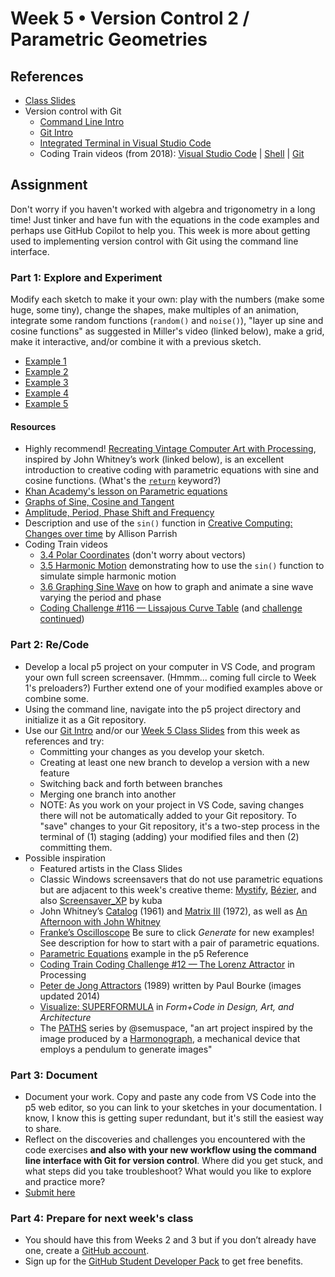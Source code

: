 # Week 5 • Version Control 2 / Parametric Geometries

## References

- [Class
  Slides](https://drive.google.com/drive/u/1/folders/1HC5g1BO8moptbtgz-JwVVv9DldnW3Q_U)
- Version control with Git
  - [Command Line Intro](https://github.com/ellennickles/code-your-way-s25/blob/main/version-control-guides/commandline.md)
  - [Git Intro](https://github.com/ellennickles/code-your-way-s25/blob/main/version-control-guides/git.md)
  - [Integrated Terminal in Visual Studio
    Code](https://code.visualstudio.com/docs/terminal/basics)
  - Coding Train videos (from 2018): [Visual Studio
    Code](https://thecodingtrain.com/tracks/2018-workflow/workflow/2-visual-studio-code)
    | [Shell](https://thecodingtrain.com/tracks/2018-workflow/workflow/3-shell)
| [Git](https://thecodingtrain.com/tracks/2018-workflow/workflow/4-git)
  
## Assignment

Don't worry if you haven't worked with algebra and trigonometry in a long time!
Just tinker and have fun with the equations in the code examples and perhaps use
GitHub Copilot to help you. This week is more about getting used to implementing
version control with Git using the command line interface.

### Part 1: Explore and Experiment

Modify each sketch to make it your own: play with the numbers (make some huge,
some tiny), change the shapes, make multiples of an animation, integrate some
random functions (`random()` and `noise()`), "layer up sine and cosine
functions" as suggested in Miller's video (linked below), make a grid, make it
interactive, and/or combine it with a previous sketch.

- [Example 1](https://editor.p5js.org/enickles/sketches/XFLDhFgk6)
- [Example 2](https://editor.p5js.org/enickles/sketches/291nqvFwo)
- [Example 3](https://editor.p5js.org/enickles/sketches/DIQO7W7ep)
- [Example 4](https://editor.p5js.org/enickles/sketches/I3fbOML-3)
- [Example 5](https://editor.p5js.org/enickles/sketches/ARUWgs58A)

#### Resources

- Highly recommend! [Recreating Vintage Computer Art with
  Processing](https://www.youtube.com/watch?v=LaarVR1AOvs), inspired by John
  Whitney’s work (linked below), is an excellent introduction to creative coding
  with parametric equations with sine and cosine functions. (What's the
  [`return`](https://developer.mozilla.org/en-US/docs/Web/JavaScript/Reference/Statements/return)
  keyword?)
- [Khan Academy's lesson on Parametric
  equations](https://www.khanacademy.org/math/algebra-home/alg-trig-functions/alg-parametric/v/parametric-equations-1)
- [Graphs of Sine, Cosine and
  Tangent](https://www.mathsisfun.com/algebra/trig-sin-cos-tan-graphs.html)
- [Amplitude, Period, Phase Shift and
  Frequency](https://www.mathsisfun.com/algebra/amplitude-period-frequency-phase-shift.html)
- Description and use of the `sin()` function in [Creative Computing: Changes
  over time](https://creative-coding.decontextualize.com/changes-over-time) by
  Allison Parrish
- Coding Train videos
  - [3.4 Polar
    Coordinates](https://thecodingtrain.com/tracks/the-nature-of-code-2/noc/3-angles/4-polar-coordinates)
    (don't worry about vectors)
  - [3.5 Harmonic
    Motion](https://thecodingtrain.com/tracks/the-nature-of-code-2/noc/3-angles/5-harmonic-motion)
    demonstrating how to use the `sin()` function to simulate simple harmonic motion
  - [3.6 Graphing Sine
    Wave](https://thecodingtrain.com/tracks/the-nature-of-code-2/noc/3-angles/6-graphing-sine-wave)
    on how to graph and animate a sine wave varying the period and
    phase
  - [Coding Challenge #116 — Lissajous Curve
    Table](https://thecodingtrain.com/challenges/116-lissajous-curve-table) (and
    [challenge continued](https://www.youtube.com/watch?v=glDU8Nsyidg))

### Part 2: Re/Code

- Develop a local p5 project on your computer in VS Code, and program your own
  full screen screensaver. (Hmmm... coming full circle to Week 1's preloaders?)
  Further extend one of your modified examples above or combine some.
- Using the command line, navigate into the p5 project directory and
    initialize it as a Git repository.
- Use our [Git Intro](https://github.com/ellennickles/code-your-way-s25/blob/main/version-control-guides/git.md)
    and/or our [Week 5 Class
    Slides](https://drive.google.com/drive/u/1/folders/1HC5g1BO8moptbtgz-JwVVv9DldnW3Q_U)
    from this week as references and try:
    - Committing your changes as you develop your sketch.
    - Creating at least one new branch to develop a version with a new
      feature  
    - Switching back and forth between branches
    - Merging one branch into another
    - NOTE: As you work on your project in VS Code, saving changes there will
      not be automatically added to your Git repository. To "save" changes to
      your Git repository, it's a two-step process in the terminal of (1)
      staging (adding) your modified files and then (2) committing them.
- Possible inspiration
  - Featured artists in the Class Slides
  - Classic Windows screensavers that do not use parametric equations but are
    adjacent to this week's creative
    theme: [Mystify](https://www.youtube.com/watch?v=FPfMkEgi2qI),
    [Bézier](https://www.youtube.com/watch?v=3SEBEh_t5K8), and also
    [Screensaver_XP](https://openprocessing.org/sketch/215642) by kuba
  - John Whitney’s [Catalog](https://www.youtube.com/watch?v=TbV7loKp69s) (1961)
    and [Matrix III](https://www.youtube.com/watch?v=ZrKgyY5aDvA) (1972), as
    well as [An Afternoon with John
    Whitney](https://www.youtube.com/watch?v=cP5Mj6ZvZJc)
  - [Franke’s
    Oscilloscope](https://www.drbillkolomyjec.com/artworks/generative-art-vending-machine/franke-s-oscilloscope)
    Be sure to click _Generate_ for new examples! See description for how to
    start with a pair of parametric equations.
  - [Parametric
    Equations](https://p5js.org/examples/math-parametric-equations.html) example
    in the p5 Reference
  - [Coding Train Coding Challenge #12 — The Lorenz
    Attractor](https://thecodingtrain.com/challenges/12-lorenz-attractor) in
    Processing
  - [Peter de Jong Attractors](http://paulbourke.net/fractals/peterdejong/)
    (1989) written by Paul Bourke (images updated 2014)
  - [Visualize:
    SUPERFORMULA](http://formandcode.com/code-examples/visualize-superformula)
    in _Form+Code in Design, Art, and Architecture_
  - The [PATHS](https://exchange.art/semuspace/nfts) series by @semuspace, "an
    art project inspired by the image produced by a
    [Harmonograph](https://en.wikipedia.org/wiki/Harmonograph), a mechanical
    device that employs a pendulum to generate images"

### Part 3: Document

- Document your work. Copy and paste any code from VS Code into the p5 web
  editor, so you can link to your sketches in your documentation. I know, I know
  this is getting super redundant, but it's still the easiest way to share.
- Reflect on the discoveries and challenges you encountered with the code
  exercises **and also with your new workflow using the command line interface
  with Git for version control**. Where did you get stuck, and what steps did you take troubleshoot?
  What would you like to explore and practice more?
- [Submit here](https://forms.gle/CJZMpMpTeDxpvWv18)

### Part 4: Prepare for next week's class

- You should have this from Weeks 2 and 3 but if you don’t already have one,
  create a [GitHub account](https://github.com/).
- Sign up for the [GitHub Student Developer
  Pack](https://education.github.com/pack) to get free benefits.
